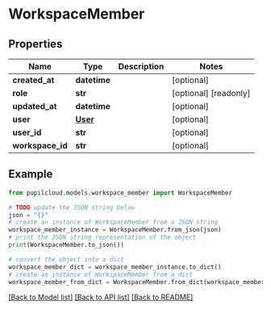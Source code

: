 # WorkspaceMember


## Properties

Name | Type | Description | Notes
------------ | ------------- | ------------- | -------------
**created_at** | **datetime** |  | [optional] 
**role** | **str** |  | [optional] [readonly] 
**updated_at** | **datetime** |  | [optional] 
**user** | [**User**](User.md) |  | [optional] 
**user_id** | **str** |  | [optional] 
**workspace_id** | **str** |  | [optional] 

## Example

```python
from pupilcloud.models.workspace_member import WorkspaceMember

# TODO update the JSON string below
json = "{}"
# create an instance of WorkspaceMember from a JSON string
workspace_member_instance = WorkspaceMember.from_json(json)
# print the JSON string representation of the object
print(WorkspaceMember.to_json())

# convert the object into a dict
workspace_member_dict = workspace_member_instance.to_dict()
# create an instance of WorkspaceMember from a dict
workspace_member_from_dict = WorkspaceMember.from_dict(workspace_member_dict)
```
[[Back to Model list]](../README.md#documentation-for-models) [[Back to API list]](../README.md#documentation-for-api-endpoints) [[Back to README]](../README.md)


